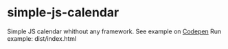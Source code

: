 # simple-js-calendar
Simple JS calendar whithout any framework.
See example on [Codepen](https://codepen.io/evgenx/pen/gyZdNW "try it") 
Run example: dist/index.html

